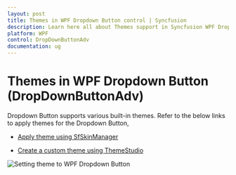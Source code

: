 ```yaml
---
layout: post
title: Themes in WPF Dropdown Button control | Syncfusion
description: Learn here all about Themes support in Syncfusion WPF Dropdown Button (DropDownButtonAdv) control and more.
platform: WPF
control: DropDownButtonAdv
documentation: ug
---
```


# Themes in WPF Dropdown Button (DropDownButtonAdv)

Dropdown Button supports various built-in themes. Refer to the below links to apply themes for the Dropdown Button,

  * [Apply theme using SfSkinManager](https://help.syncfusion.com/wpf/themes/skin-manager)
	
  * [Create a custom theme using ThemeStudio](https://help.syncfusion.com/wpf/themes/theme-studio#creating-custom-theme)
  
![Setting theme to WPF Dropdown Button](Theme-Support_images/Theme-Support_img1.png)
